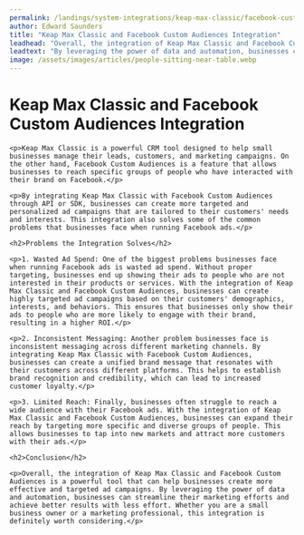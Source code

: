 ```yaml
---
permalink: /landings/system-integrations/keap-max-classic/facebook-custom-audiences
author: Edward Saunders
title: "Keap Max Classic and Facebook Custom Audiences Integration"
leadhead: "Overall, the integration of Keap Max Classic and Facebook Custom Audiences is a powerful tool that can help businesses create more effective and targeted ad campaigns"
leadtext: "By leveraging the power of data and automation, businesses can streamline their marketing efforts and achieve better results with less effort. Whether you are a small business owner or a marketing professional, this integration is definitely worth considering."
image: /assets/images/articles/people-sitting-near-table.webp
---
```

<div class="arttext">
	<h1>Keap Max Classic and Facebook Custom Audiences Integration</h1>

	<p>Keap Max Classic is a powerful CRM tool designed to help small businesses manage their leads, customers, and marketing campaigns. On the other hand, Facebook Custom Audiences is a feature that allows businesses to reach specific groups of people who have interacted with their brand on Facebook.</p>

	<p>By integrating Keap Max Classic with Facebook Custom Audiences through API or SDK, businesses can create more targeted and personalized ad campaigns that are tailored to their customers' needs and interests. This integration also solves some of the common problems that businesses face when running Facebook ads.</p>

	<h2>Problems the Integration Solves</h2>

	<p>1. Wasted Ad Spend: One of the biggest problems businesses face when running Facebook ads is wasted ad spend. Without proper targeting, businesses end up showing their ads to people who are not interested in their products or services. With the integration of Keap Max Classic and Facebook Custom Audiences, businesses can create highly targeted ad campaigns based on their customers' demographics, interests, and behaviors. This ensures that businesses only show their ads to people who are more likely to engage with their brand, resulting in a higher ROI.</p>

	<p>2. Inconsistent Messaging: Another problem businesses face is inconsistent messaging across different marketing channels. By integrating Keap Max Classic with Facebook Custom Audiences, businesses can create a unified brand message that resonates with their customers across different platforms. This helps to establish brand recognition and credibility, which can lead to increased customer loyalty.</p>

	<p>3. Limited Reach: Finally, businesses often struggle to reach a wide audience with their Facebook ads. With the integration of Keap Max Classic and Facebook Custom Audiences, businesses can expand their reach by targeting more specific and diverse groups of people. This allows businesses to tap into new markets and attract more customers with their ads.</p>

	<h2>Conclusion</h2>

	<p>Overall, the integration of Keap Max Classic and Facebook Custom Audiences is a powerful tool that can help businesses create more effective and targeted ad campaigns. By leveraging the power of data and automation, businesses can streamline their marketing efforts and achieve better results with less effort. Whether you are a small business owner or a marketing professional, this integration is definitely worth considering.</p>

</div>